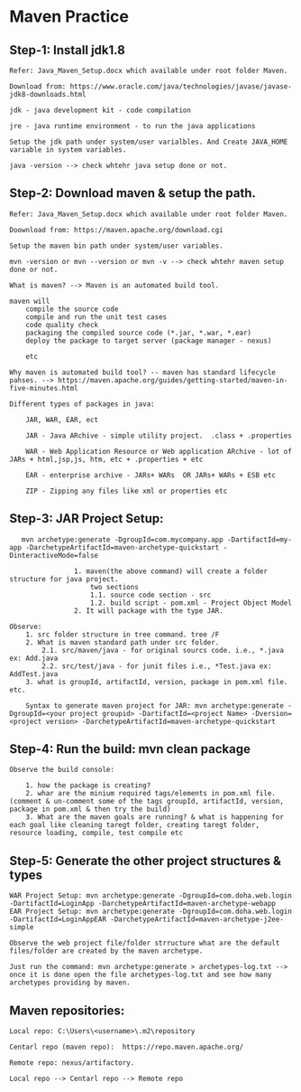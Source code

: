 # Maven Practice

## Step-1: Install jdk1.8
	
	Refer: Java_Maven_Setup.docx which available under root folder Maven.

	Download from: https://www.oracle.com/java/technologies/javase/javase-jdk8-downloads.html
	
	jdk - java development kit - code compilation

	jre - java runtime environment - to run the java applications

	Setup the jdk path under system/user varialbles. And Create JAVA_HOME variable in system variables.

	java -version --> check whtehr java setup done or not.

## Step-2: Download maven & setup the path.

	Refer: Java_Maven_Setup.docx which available under root folder Maven.
	
	Doownload from: https://maven.apache.org/download.cgi
	
	Setup the maven bin path under system/user variables.
	
	mvn -version or mvn --version or mvn -v --> check whtehr maven setup done or not.

	What is maven? --> Maven is an automated build tool.

	maven will
		compile the source code
		compile and run the unit test cases
		code quality check
		packaging the compiled source code (*.jar, *.war, *.ear)
		deploy the package to target server (package manager - nexus)

		etc

	Why maven is automated build tool? -- maven has standard lifecycle pahses. --> https://maven.apache.org/guides/getting-started/maven-in-five-minutes.html

	Different types of packages in java:

		JAR, WAR, EAR, ect

		JAR - Java ARchive - simple utility project.  .class + .properties

		WAR - Web Application Resource or Web application ARchive - lot of JARs + html,jsp,js, htm, etc + .properties + etc

		EAR - enterprise archive - JARs+ WARs  OR JARs+ WARs + ESB etc

		ZIP - Zipping any files like xml or properties etc

## Step-3: JAR Project Setup: 
          
	   mvn archetype:generate -DgroupId=com.mycompany.app -DartifactId=my-app -DarchetypeArtifactId=maven-archetype-quickstart -DinteractiveMode=false

					1. maven(the above command) will create a folder structure for java project.
						two sections
						1.1. source code section - src
						1.2. build script - pom.xml - Project Object Model
					2. It will package with the type JAR.
          
	Observe:
		1. src folder structure in tree command. tree /F
		2. What is maven standard path under src folder.
			2.1. src/maven/java - for original sourcs code. i.e., *.java ex: Add.java
			2.2. src/test/java - for junit files i.e., *Test.java ex: AddTest.java
		3. what is groupId, artifactId, version, package in pom.xml file. etc.
				
        Syntax to generate maven project for JAR: mvn archetype:generate -DgroupId=<your project groupid> -DartifactId=<project Name> -Dversion=<project version> -DarchetypeArtifactId=maven-archetype-quickstart

## Step-4: Run the build: mvn clean package

	Observe the build console:

		1. how the package is creating?
		2. whar are the minium required tags/elements in pom.xml file. (comment & un-comment some of the tags groupId, artifactId, version, package in pom.xml & then try the build)
		3. What are the maven goals are running? & what is happening for each goal like cleaning taregt folder, creating taregt folder, resource loading, compile, test compile etc

## Step-5: Generate the other project structures & types

	WAR Project Setup: mvn archetype:generate -DgroupId=com.doha.web.login -DartifactId=LoginApp -DarchetypeArtifactId=maven-archetype-webapp
	EAR Project Setup: mvn archetype:generate -DgroupId=com.doha.web.login -DartifactId=LoginAppEAR -DarchetypeArtifactId=maven-archetype-j2ee-simple

	Observe the web project file/folder strructure what are the default files/folder are created by the maven archetype.

	Just run the command: mvn archetype:generate > archetypes-log.txt --> once it is done open the file archetypes-log.txt and see how many archetypes providing by maven.


## Maven repositories:

	Local repo: C:\Users\<username>\.m2\repository

	Centarl repo (maven repo):  https://repo.maven.apache.org/

	Remote repo: nexus/artifactory.
	
	Local repo --> Centarl repo --> Remote repo
